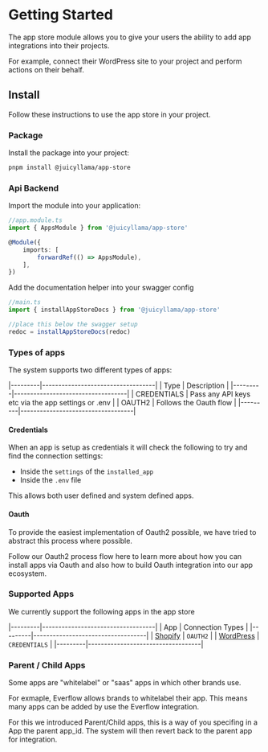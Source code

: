 # Getting Started

The app store module allows you to give your users the ability to add app integrations into their projects.

For example, connect their WordPress site to your project and perform actions on their behalf.

## Install

Follow these instructions to use the app store in your project.

### Package

Install the package into your project:

```bash
pnpm install @juicyllama/app-store
```

### Api Backend

Import the module into your application:

```typescript
//app.module.ts
import { AppsModule } from '@juicyllama/app-store'

@Module({
	imports: [
		forwardRef(() => AppsModule),
	],
})
```

Add the documentation helper into your swagger config

```typescript
//main.ts
import { installAppStoreDocs } from '@juicyllama/app-store'

//place this below the swagger setup
redoc = installAppStoreDocs(redoc)
```

### Types of apps

The system supports two different types of apps:

|---------|-----------------------------------|
| Type    | Description |
|---------|-----------------------------------|
| CREDENTIALS  | Pass any API keys etc via the app settings or .env |
| OAUTH2 | Follows the Oauth flow |
|---------|-----------------------------------|


#### Credentials

When an app is setup as credentials it will check the following to try and find the connection settings:

- Inside the `settings` of the `installed_app`
- Inside the `.env` file

This allows both user defined and system defined apps.

#### Oauth

To provide the easiest implementation of Oauth2 possible, we have tried to abstract this process where possible.

Follow our Oauth2 process flow here to learn more about how you can install apps via Oauth and also how to build Oauth integration into our app ecosystem.

### Supported Apps

We currently support the following apps in the app store

|---------|-----------------------------------|
| App    | Connection Types |
|---------|-----------------------------------|
| [Shopify](/apps/shopify/)  | `OAUTH2` |
| [WordPress](/apps/wordpress) | `CREDENTIALS` |
|---------|-----------------------------------|

### Parent / Child Apps

Some apps are "whitelabel" or "saas" apps in which other brands use. 

For exmaple, Everflow allows brands to whitelabel their app. This means many apps can be added by use the Everflow integration.

For this we introduced Parent/Child apps, this is a way of you specifing in a App the parent app_id. The system will then revert back to the parent app for integration.